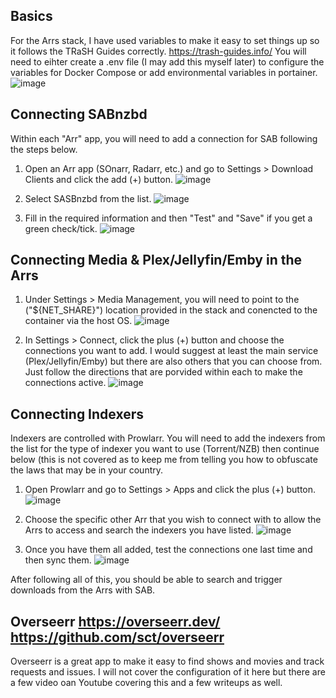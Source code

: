 ## Basics
For the Arrs stack, I have used variables to make it easy to set things up so it follows the TRaSH Guides correctly. https://trash-guides.info/
You will need to eihter create a .env file (I may add this myself later) to configure the variables for Docker Compose or add environmental variables in portainer.
![image](https://github.com/NightHawkATL/portainer-template-lists/assets/8395658/f3277094-f36a-4561-b3d9-074d78fb8eec)

## Connecting SABnzbd
Within each "Arr" app, you will need to add a connection for SAB following the steps below.
  1. Open an Arr app (SOnarr, Radarr, etc.) and go to Settings > Download Clients and click the add (+) button.
![image](https://github.com/NightHawkATL/portainer-template-lists/assets/8395658/b495f2a7-bc97-451d-9178-12767c46a53c)

  2. Select SASBnzbd from the list.
![image](https://github.com/NightHawkATL/portainer-template-lists/assets/8395658/d4772f17-7b80-4b6f-a66c-e9f2020d41f4)

  3. Fill in the required information and then "Test" and "Save" if you get a green check/tick.
![image](https://github.com/NightHawkATL/portainer-template-lists/assets/8395658/c2ec9c34-a901-4b05-a9e3-c3ec92954bf1)


## Connecting Media & Plex/Jellyfin/Emby in the Arrs
  1. Under Settings > Media Management, you will need to point to the ("${NET_SHARE}") location provided in the stack and conencted to the container via the host OS. 
![image](https://github.com/NightHawkATL/portainer-template-lists/assets/8395658/78103b0e-f597-46f3-affe-ab233865a30a)

  3.  In Settings > Connect, click the plus (+) button and choose the connections you want to add. I would suggest at least the main service (Plex/Jellyfin/Emby) but there are also others that you can choose from. Just follow the directions that are porvided within each to make the connections active.
![image](https://github.com/NightHawkATL/portainer-template-lists/assets/8395658/1e2b4882-3e41-49c9-9790-466aa5d48899)


## Connecting Indexers
Indexers are controlled with Prowlarr. You will need to add the indexers from the list for the type of indexer you want to use (Torrent/NZB) then continue below (this is not covered as to keep me from telling you how to obfuscate the laws that may be in your country.
  1. Open Prowlarr and go to Settings > Apps and click the plus (+) button.
![image](https://github.com/NightHawkATL/portainer-template-lists/assets/8395658/3b5321e4-2daa-4fc0-82a5-3a14a6dfe278)

  2. Choose the specific other Arr that you wish to connect with to allow the Arrs to access and search the indexers you have listed.
![image](https://github.com/NightHawkATL/portainer-template-lists/assets/8395658/ac63d285-2dd9-4d52-838d-45f683598da1)

  3. Once you have them all added, test the connections one last time and then sync them.
![image](https://github.com/NightHawkATL/portainer-template-lists/assets/8395658/2a6c593d-c85c-4078-86cd-9516d9e31edc)

After following all of this, you should be able to search and trigger downloads from the Arrs with SAB.


## Overseerr https://overseerr.dev/ https://github.com/sct/overseerr
Overseerr is a great app to make it easy to find shows and movies and track requests and issues. I will not cover the configuration of it here but there are a few video oan Youtube covering this and a few writeups as well. 
